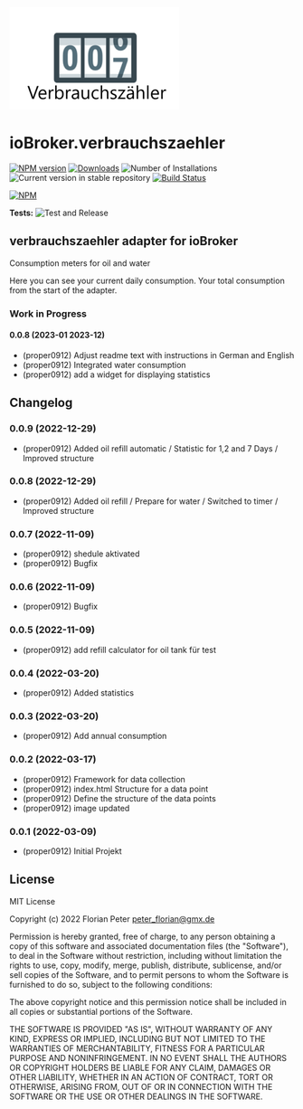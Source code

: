 ![Logo](admin/verbrauchszaehler.png)
# ioBroker.verbrauchszaehler

[![NPM version](https://img.shields.io/npm/v/iobroker.verbrauchszaehler.svg)](https://www.npmjs.com/package/iobroker.verbrauchszaehler)
[![Downloads](https://img.shields.io/npm/dm/iobroker.verbrauchszaehler.svg)](https://www.npmjs.com/package/iobroker.verbrauchszaehler)
![Number of Installations](https://iobroker.live/badges/verbrauchszaehler-installed.svg)
![Current version in stable repository](https://iobroker.live/badges/verbrauchszaehler-stable.svg)
[![Build Status](https://app.travis-ci.com/proper0912/ioBroker.verbrauchszaehler.svg?branch=master)](https://app.travis-ci.com/proper0912/ioBroker.verbrauchszaehler)

[![NPM](https://nodei.co/npm/iobroker.verbrauchszaehler.png?downloads=true)](https://nodei.co/npm/iobroker.verbrauchszaehler/)

**Tests:** ![Test and Release](https://github.com/Proper0912/ioBroker.verbrauchszaehler/workflows/Test%20and%20Release/badge.svg)

## verbrauchszaehler adapter for ioBroker

Consumption meters for oil and water

Here you can see your current daily consumption.
Your total consumption from the start of the adapter.


### **Work in Progress**
####  0.0.8  (2023-01 2023-12)
* (proper0912) Adjust readme text with instructions in German and English
* (proper0912) Integrated water consumption 
* (proper0912) add a widget for displaying statistics

## Changelog

<!--
  Placeholder for the next version (at the beginning of the line):
  ### **WORK IN PROGRESS**
-->
###  0.0.9  (2022-12-29)
* (proper0912) Added oil refill automatic / Statistic for 1,2 and 7 Days / Improved structure

###  0.0.8  (2022-12-29)
* (proper0912) Added oil refill / Prepare for water / Switched to timer / Improved structure

###  0.0.7  (2022-11-09)
* (proper0912) shedule aktivated
* (proper0912) Bugfix

###  0.0.6  (2022-11-09)
* (proper0912) Bugfix

###  0.0.5  (2022-11-09)
* (proper0912) add refill calculator for oil tank für test

###  0.0.4  (2022-03-20)
* (proper0912) Added statistics

###  0.0.3  (2022-03-20)
* (proper0912) Add annual consumption

###  0.0.2  (2022-03-17)
* (proper0912) Framework for data collection
* (proper0912) index.html Structure for a data point
* (proper0912) Define the structure of the data points
* (proper0912) image updated

###  0.0.1  (2022-03-09)
* (proper0912) Initial Projekt

## License
MIT License

Copyright (c) 2022 Florian Peter <peter_florian@gmx.de>

Permission is hereby granted, free of charge, to any person obtaining a copy
of this software and associated documentation files (the "Software"), to deal
in the Software without restriction, including without limitation the rights
to use, copy, modify, merge, publish, distribute, sublicense, and/or sell
copies of the Software, and to permit persons to whom the Software is
furnished to do so, subject to the following conditions:

The above copyright notice and this permission notice shall be included in all
copies or substantial portions of the Software.

THE SOFTWARE IS PROVIDED "AS IS", WITHOUT WARRANTY OF ANY KIND, EXPRESS OR
IMPLIED, INCLUDING BUT NOT LIMITED TO THE WARRANTIES OF MERCHANTABILITY,
FITNESS FOR A PARTICULAR PURPOSE AND NONINFRINGEMENT. IN NO EVENT SHALL THE
AUTHORS OR COPYRIGHT HOLDERS BE LIABLE FOR ANY CLAIM, DAMAGES OR OTHER
LIABILITY, WHETHER IN AN ACTION OF CONTRACT, TORT OR OTHERWISE, ARISING FROM,
OUT OF OR IN CONNECTION WITH THE SOFTWARE OR THE USE OR OTHER DEALINGS IN THE
SOFTWARE.